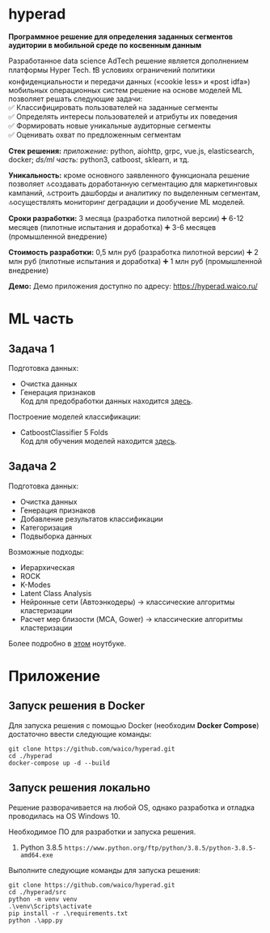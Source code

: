 # hyperad
**Программное решение для определения заданных сегментов аудитории в мобильной среде по косвенным данным**

Разработанное data science AdTech решение является дополнением платформы Hyper Tech. ❗️В условиях ограничений политики конфиденциальности и передачи данных («cookie less» и «post idfa») мобильных операционных систем решение на основе моделей ML позволяет решать следующие задачи:  
✅ Классифицировать пользователей на заданные сегменты  
✅ Определять интересы пользователей и атрибуты их поведения  
✅ Формировать новые уникальные аудиторные сегменты  
✅ Оценивать охват по предложенным сегментам

**Стек решения:** *приложение:* python, aiohttp, grpc, vue.js, elasticsearch, docker; *ds/ml часть:* python3, catboost, sklearn, и тд.

**Уникальность:** кроме основного заявленного функционала решение позволяет 🔝создавать доработанную сегментацию для маркетинговых кампаний, 🔝строить дашборды и аналитику по выделенным сегментам, 🔝осуществлять мониторинг деградации и дообучение ML моделей. 

**Сроки разработки:** 3 месяца (разработка пилотной версии) ➕ 6-12 месяцев (пилотные испытания и доработка) ➕ 3-6 месяцев (промышленной внедрение)

**Стоимость разработки:** 0,5 млн руб (разработка пилотной версии) ➕ 2 млн руб (пилотные испытания и доработка) ➕ 1 млн руб (промышленной внедрение)

**Демо:** Демо приложения доступно по адресу: https://hyperad.waico.ru/

# ML часть
## Задача 1
Подготовка данных:
- Очистка данных
- Генерация признаков  
Код для предобработки данных находится [здесь](https://github.com/waico/hyperad/blob/datascience/notebooks/code/Process_data.ipynb).

Построение моделей классификации:
- CatboostClassifier 5 Folds  
Код для обучения моделей находится [здесь](https://github.com/waico/hyperad/blob/datascience/notebooks/code/Segmentation_Model.ipynb).

## Задача 2
Подготовка данных:
- Очистка данных
- Генерация признаков
- Добавление результатов классификации
- Категоризация
- Подвыборка данных

Возможные подходы:
- Иерархическая
- ROCK
- K-Modes
- Latent Class Analysis
- Нейронные сети (Автоэнкодеры) -> классические алгоритмы кластеризации
- Расчет мер близости (MCA, Gower) -> классические алгоритмы кластеризации

Более подробно в [этом](https://github.com/waico/hyperad/blob/datascience/notebooks/code/Clustering%20research.ipynb) ноутбуке.

# Приложение
## Запуск решения в Docker
Для запуска решения с помощью Docker (необходим **Docker Compose**) достаточно ввести следующие команды:

```
git clone https://github.com/waico/hyperad.git
cd ./hyperad
docker-compose up -d --build
```

## Запуск решения локально

Решение разворачивается на любой OS, однако разработка и отладка проводилась на OS Windows 10.

Необходимое ПО для разработки и запуска решения.
1) Python 3.8.5 `https://www.python.org/ftp/python/3.8.5/python-3.8.5-amd64.exe`

Выполните следующие команды для запуска решения:

```
git clone https://github.com/waico/hyperad.git
cd ./hyperad/src
python -m venv venv
.\venv\Scripts\activate
pip install -r .\requirements.txt
python .\app.py
```
